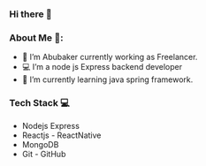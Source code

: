 ### Hi there 👋

### About Me 🌱:

- 🔭 I’m Abubaker currently working as Freelancer.
- 💻 I’m a node js Express backend developer
- 🌱 I’m currently learning java spring framework.

### Tech Stack :computer:

- Nodejs Express
- Reactjs  -  ReactNative
- MongoDB 
- Git  -  GitHub
